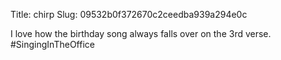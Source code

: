 Title: chirp
Slug: 09532b0f372670c2ceedba939a294e0c

I love how the birthday song always falls over on the 3rd verse. #SingingInTheOffice
